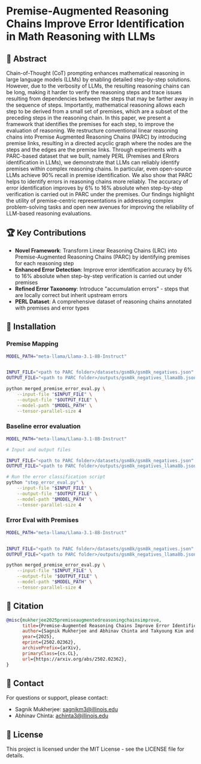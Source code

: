 # Premise-Augmented Reasoning Chains Improve Error Identification in Math Reasoning with LLMs

## 📝 Abstract

Chain-of-Thought (CoT) prompting enhances mathematical reasoning in large language models (LLMs) by enabling detailed step-by-step solutions. However, due to the verbosity of LLMs, the resulting reasoning chains can be long, making it harder to verify the reasoning steps and trace issues resulting from dependencies between the steps that may be farther away in the sequence of steps. Importantly, mathematical reasoning allows each step to be derived from a small set of premises, which are a subset of the preceding steps in the reasoning chain. In this paper, we present a framework that identifies the premises for each step, to improve the evaluation of reasoning. We restructure conventional linear reasoning chains into Premise Augmented Reasoning Chains (PARC) by introducing premise links, resulting in a directed acyclic graph where the nodes are the steps and the edges are the premise links. Through experiments with a PARC-based dataset that we built, namely PERL (Premises and ERrors identification in LLMs), we demonstrate that LLMs can reliably identify premises within complex reasoning chains. In particular, even open-source LLMs achieve 90% recall in premise identification. We also show that PARC helps to identify errors in reasoning chains more reliably. The accuracy of error identification improves by 6% to 16% absolute when step-by-step verification is carried out in PARC under the premises. Our findings highlight the utility of premise-centric representations in addressing complex problem-solving tasks and open new avenues for improving the reliability of LLM-based reasoning evaluations.

## 🏆 Key Contributions

- **Novel Framework**: Transform Linear Reasoning Chains (LRC) into Premise-Augmented Reasoning Chains (PARC) by identifying premises for each reasoning step
- **Enhanced Error Detection**: Improve error identification accuracy by 6% to 16% absolute when step-by-step verification is carried out under premises
- **Refined Error Taxonomy**: Introduce "accumulation errors" - steps that are locally correct but inherit upstream errors
- **PERL Dataset**: A comprehensive dataset of reasoning chains annotated with premises and error types

## 🔧 Installation

### Premise Mapping

```bash
MODEL_PATH="meta-llama/Llama-3.1-8B-Instruct"


INPUT_FILE="<path to PARC folder>/datasets/gsm8k/gsm8k_negatives.json"
OUTPUT_FILE="<path to PARC folder>/outputs/gsm8k_negatives_llama8b.json"

python merged_premise_error_eval.py \
    --input-file "$INPUT_FILE" \
    --output-file "$OUTPUT_FILE" \
    --model-path "$MODEL_PATH" \
    --tensor-parallel-size 4
```

### Baseline error evaluation
```bash
MODEL_PATH="meta-llama/Llama-3.1-8B-Instruct"

# Input and output files

INPUT_FILE="<path to PARC folder>/datasets/gsm8k/gsm8k_negatives.json"
OUTPUT_FILE="<path to PARC folder>/outputs/gsm8k_negatives_llama8b.json"

# Run the error classification script
python "step_error_eval.py" \
    --input-file "$INPUT_FILE" \
    --output-file "$OUTPUT_FILE" \
    --model-path "$MODEL_PATH" \
    --tensor-parallel-size 4
```

### Error Eval with Premises

```bash
MODEL_PATH="meta-llama/Llama-3.1-8B-Instruct"


INPUT_FILE="<path to PARC folder>/datasets/gsm8k/gsm8k_negatives.json"
OUTPUT_FILE="<path to PARC folder>/outputs/gsm8k_negatives_llama8b.json"

python merged_premise_error_eval.py \
    --input-file "$INPUT_FILE" \
    --output-file "$OUTPUT_FILE" \
    --model-path "$MODEL_PATH" \
    --tensor-parallel-size 4
```

## 📄 Citation

```bibtex
@misc{mukherjee2025premiseaugmentedreasoningchainsimprove,
      title={Premise-Augmented Reasoning Chains Improve Error Identification in Math reasoning with LLMs}, 
      author={Sagnik Mukherjee and Abhinav Chinta and Takyoung Kim and Tarun Anoop Sharma and Dilek Hakkani-Tür},
      year={2025},
      eprint={2502.02362},
      archivePrefix={arXiv},
      primaryClass={cs.CL},
      url={https://arxiv.org/abs/2502.02362}, 
}
```

## 📧 Contact

For questions or support, please contact:
- Sagnik Mukherjee: sagnikm3@illinois.edu
- Abhinav Chinta: achinta3@illinois.edu

## 📜 License

This project is licensed under the MIT License - see the LICENSE file for details.